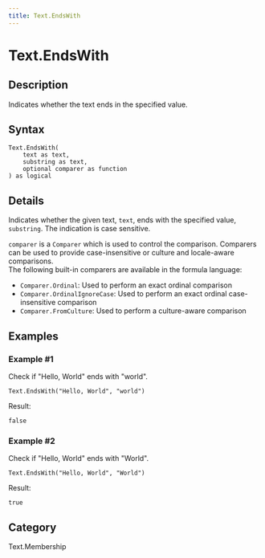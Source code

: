 ```yaml
---
title: Text.EndsWith
---
```


# Text.EndsWith


## Description

Indicates whether the text ends in the specified value.


## Syntax

```powerquery
Text.EndsWith(
    text as text,
    substring as text,
    optional comparer as function
) as logical
```


## Details

Indicates whether the given text, <code>text</code>, ends with the specified value, <code>substring</code>. The indication is case sensitive.      <div>        <code>comparer</code> is a <code>Comparer</code> which is used to control the comparison. Comparers can be used to provide case-insensitive or culture and locale-aware comparisons.      </div>      <div>        The following built-in comparers are available in the formula language:      </div>      <ul>        <li><code>Comparer.Ordinal</code>: Used to perform an exact ordinal comparison</li>        <li><code>Comparer.OrdinalIgnoreCase</code>: Used to perform an exact ordinal case-insensitive comparison</li>        <li> <code>Comparer.FromCulture</code>: Used to perform a culture-aware comparison</li>      </ul>


## Examples

### Example #1 
Check if &#34;Hello, World&#34; ends with &#34;world&#34;.
```powerquery
Text.EndsWith("Hello, World", "world")
```

Result: 
```powerquery
false
```


### Example #2 
Check if &#34;Hello, World&#34; ends with &#34;World&#34;.
```powerquery
Text.EndsWith("Hello, World", "World")
```

Result: 
```powerquery
true
```




## Category
Text.Membership
